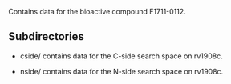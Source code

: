 Contains data for the bioactive compound F1711-0112.

## Subdirectories

- cside/ contains data for the C-side search space on rv1908c.

- nside/ contains data for the N-side search space on rv1908c.

